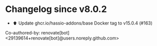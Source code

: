 # Changelog since v8.0.2
- ⬆️ Update ghcr.io/hassio-addons/base Docker tag to v15.0.4 (#163)

Co-authored-by: renovate[bot] <29139614+renovate[bot]@users.noreply.github.com> 
